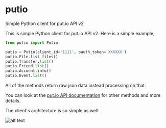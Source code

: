 # putio
Simple Python client for put.io API v2


This is simple Python client for put.io API v2. Here is a simple example;

```python
from putio import Putio

putio = Putio(client_id='1111', oauth_token='XXXXXX')
putio.File.list_files()
putio.Transfer.list()
putio.Friend.list()
putio.Account.info()
putio.Event.list()
```

All of the methods return raw json data instead processing on that.

You can look at the [put.io API documentation](https://put.io/v2/docs/index.html) for other methods and more details.

The client's architecture is so simple as well:

![alt text](https://docs.google.com/uc?authuser=0&id=0B1jyp5tOC743VWI5UlliTXF2YWM&export=download)
